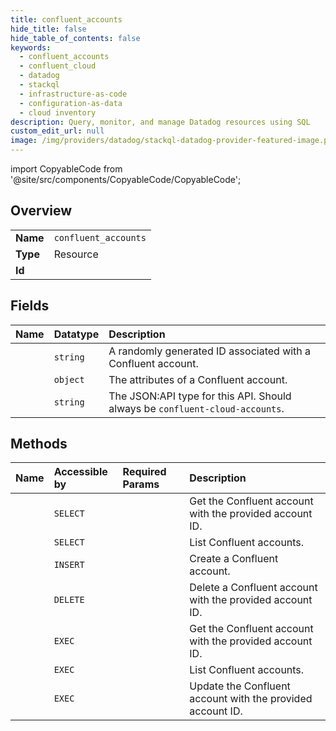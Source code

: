```yaml
---
title: confluent_accounts
hide_title: false
hide_table_of_contents: false
keywords:
  - confluent_accounts
  - confluent_cloud
  - datadog    
  - stackql
  - infrastructure-as-code
  - configuration-as-data
  - cloud inventory
description: Query, monitor, and manage Datadog resources using SQL
custom_edit_url: null
image: /img/providers/datadog/stackql-datadog-provider-featured-image.png
---
```


import CopyableCode from '@site/src/components/CopyableCode/CopyableCode';




## Overview
<table><tbody>
<tr><td><b>Name</b></td><td><code>confluent_accounts</code></td></tr>
<tr><td><b>Type</b></td><td>Resource</td></tr>
<tr><td><b>Id</b></td><td><CopyableCode code="datadog.confluent_cloud.confluent_accounts" /></td></tr>
</tbody></table>

## Fields
| Name | Datatype | Description |
|:-----|:---------|:------------|
| <CopyableCode code="id" /> | `string` | A randomly generated ID associated with a Confluent account. |
| <CopyableCode code="attributes" /> | `object` | The attributes of a Confluent account. |
| <CopyableCode code="type" /> | `string` | The JSON:API type for this API. Should always be `confluent-cloud-accounts`. |
## Methods
| Name | Accessible by | Required Params | Description |
|:-----|:--------------|:----------------|:------------|
| <CopyableCode code="get_confluent_account" /> | `SELECT` | <CopyableCode code="account_id, dd_site" /> | Get the Confluent account with the provided account ID. |
| <CopyableCode code="list_confluent_account" /> | `SELECT` | <CopyableCode code="dd_site" /> | List Confluent accounts. |
| <CopyableCode code="create_confluent_account" /> | `INSERT` | <CopyableCode code="data__data, dd_site" /> | Create a Confluent account. |
| <CopyableCode code="delete_confluent_account" /> | `DELETE` | <CopyableCode code="account_id, dd_site" /> | Delete a Confluent account with the provided account ID. |
| <CopyableCode code="_get_confluent_account" /> | `EXEC` | <CopyableCode code="account_id, dd_site" /> | Get the Confluent account with the provided account ID. |
| <CopyableCode code="_list_confluent_account" /> | `EXEC` | <CopyableCode code="dd_site" /> | List Confluent accounts. |
| <CopyableCode code="update_confluent_account" /> | `EXEC` | <CopyableCode code="account_id, data__data, dd_site" /> | Update the Confluent account with the provided account ID. |
